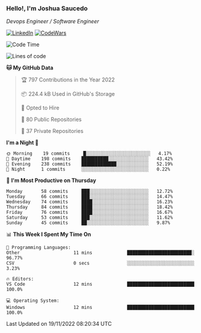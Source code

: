 ### Hello!, I'm Joshua Saucedo
*Devops Engineer / Software Engineer*  

[![LinkedIn](https://img.shields.io/badge/LinkedIn-0073b1?logo=linkedin&style=flat-square&logoColor=white)](https://www.linkedin.com/in/joshua-nathanael-saucedo-uriarte-bb0336169/)
[![CodeWars](https://www.codewars.com/users/joshuansu0897/badges/micro)](https://www.codewars.com/users/joshuansu0897)

<!--START_SECTION:waka-->
![Code Time](http://img.shields.io/badge/Code%20Time-272%20hrs%2017%20mins-blue)

![Lines of code](https://img.shields.io/badge/From%20Hello%20World%20I%27ve%20Written-2%20Million%20lines%20of%20code-blue)

**🐱 My GitHub Data** 

> 🏆 797 Contributions in the Year 2022
 > 
> 📦 224.4 kB Used in GitHub's Storage 
 > 
> 💼 Opted to Hire
 > 
> 📜 80 Public Repositories 
 > 
> 🔑 37 Private Repositories  
 > 
**I'm a Night 🦉** 

```text
🌞 Morning    19 commits     █░░░░░░░░░░░░░░░░░░░░░░░░   4.17% 
🌆 Daytime    198 commits    ██████████░░░░░░░░░░░░░░░   43.42% 
🌃 Evening    238 commits    █████████████░░░░░░░░░░░░   52.19% 
🌙 Night      1 commits      ░░░░░░░░░░░░░░░░░░░░░░░░░   0.22%

```
📅 **I'm Most Productive on Thursday** 

```text
Monday       58 commits     ███░░░░░░░░░░░░░░░░░░░░░░   12.72% 
Tuesday      66 commits     ███░░░░░░░░░░░░░░░░░░░░░░   14.47% 
Wednesday    74 commits     ████░░░░░░░░░░░░░░░░░░░░░   16.23% 
Thursday     84 commits     ████░░░░░░░░░░░░░░░░░░░░░   18.42% 
Friday       76 commits     ████░░░░░░░░░░░░░░░░░░░░░   16.67% 
Saturday     53 commits     ███░░░░░░░░░░░░░░░░░░░░░░   11.62% 
Sunday       45 commits     ██░░░░░░░░░░░░░░░░░░░░░░░   9.87%

```


📊 **This Week I Spent My Time On** 

```text
💬 Programming Languages: 
Other                    11 mins             ████████████████████████░   96.77% 
CSV                      0 secs              ░░░░░░░░░░░░░░░░░░░░░░░░░   3.23%

🔥 Editors: 
VS Code                  12 mins             █████████████████████████   100.0%

💻 Operating System: 
Windows                  12 mins             █████████████████████████   100.0%

```


 Last Updated on 19/11/2022 08:20:34 UTC
<!--END_SECTION:waka-->

